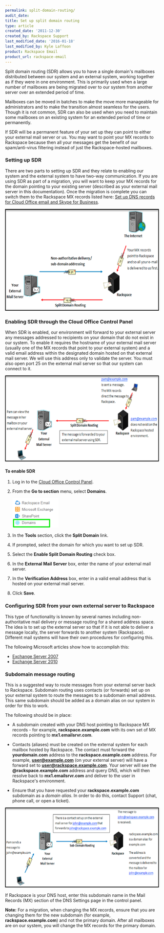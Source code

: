 ```yaml
---
permalink: split-domain-routing/
audit_date:
title: Set up split domain routing
type: article
created_date: '2011-12-30'
created_by: Rackspace Support
last_modified_date: '2016-01-18'
last_modified_by: Kyle Laffoon
product: Rackspace Email
product_url: rackspace-email
---
```


Split domain routing (SDR) allows you to have a single domain's
mailboxes distributed between our system and an external system, working
together as if they were in one environment. This is primarily used when
a large number of mailboxes are being migrated over to our system from another
server over an extended period of time.

Mailboxes can be moved in batches to make the move more manageable for
administrators and to make the transition almost seamless for the users.
Though it is not common, SDR can also be used when you need to maintain
some mailboxes on an existing system for an extended period of time or
permanently.

If SDR will be a permanent feature of your set up they can point to
either your external mail server or us. You may want to point your MX
records to Rackspace because then all your messages get the benefit of
our spam/anti-virus filtering instead of just the Rackspace-hosted
mailboxes.

### Setting up SDR

There are two parts to setting up SDR and they relate to enabling our
system and the external system to have two-way communication. If you are
using SDR as part of a migration, you will want to keep your MX records
for the domain pointing to your existing server (described as your
external mail server in this documentation). Once the migration is
complete you can switch them to the Rackspace MX records listed here:
[Set up DNS records for Cloud Office email and Skype for
Business](/support/how-to/set-up-dns-records-for-cloud-office-email-and-skype-for-business).

<img src="(EA)SplitDomainRouting.png" width="617" height="333" />

### Enabling SDR through the Cloud Office Control Panel

When SDR is enabled, our environment will forward to your external
server any messages addressed to recipients on your domain that do not
exist in our system. To enable it requires the hostname of your external
mail server (usually one of the MX records that point to your external
system) and a valid email address within the designated domain hosted on
that external mail server. We will use this address only to validate the
server. You must also open port 25 on the external mail server so that
our system can connect to it.

<img src="(EA)SplitDomainRouting2.png" width="652" height="281" />

#### To enable SDR

1. Log in to the [Cloud Office Control Panel](https://cp.rackspace.com).
2. From the **Go to section** menu, select **Domains**.

    <img src="a.png" width="152" height="96" />

3. In the **Tools** section, click the **Split Domain** link.
4. If prompted, select the domain for which you want to set up SDR.
5. Select the **Enable Split Domain Routing** check box.
6. In the **External Mail Server** box, enter the name of your external mail server.
7. In the **Verification Address** box, enter in a valid email address that is hosted on your external mail server.
8. Click **Save**.

### Configuring SDR from your own external server to Rackspace

This type of functionality is known by several names including
non-authoritative mail delivery or message routing for a shared address
space. The idea is to set up the external server so that if it is not
able to deliver a message locally, the server forwards to another system
(Rackspace). Different mail systems will have their own procedures for
configuring this.

The following Microsoft articles show how to accomplish this:

- [Exchange Server 2007](https://bit.ly/rE6YBR)
- [Exchange Server 2010](https://bit.ly/CQy7)

### Subdomain message routing

This is a suggested way to route messages from your external
server back to Rackspace. Subdomain routing uses contacts (or
forwards) set up on your external system to route the messages to a
subdomain email address. This same subdomain should be added as a
domain alias on our system in order for this to work.

The following should be in place:

-   A subdomain created with your DNS host pointing to Rackspace MX
    records - for example, **rackspace.example.com** with its own set of MX records
    pointing to **mx1.emailsrvr.com**.
-   Contacts (aliases) must be created on the external system for each
    mailbox hosted by Rackspace. The contact must forward the
    **yourdomain.com** address to the **rackspace.example.com** address. For
    example, **user@example.com** (on your external server) will have a
    forward set to **user@rackspace.example.com**. Your server will see the
    **@rackspace.example.com** address and query DNS, which will then
    resolve back to **mx1.emailsrvr.com** and deliver to the user in
    Rackspace's environment.

-   Ensure that you have requested your **rackspace.example.com**
    subdomain as a *domain alias*. In order to do this, contact Support (chat, phone call, or open a ticket).

<img src="(EA)SplitDomainRouting6.png" width="633" height="261" />

If Rackspace is your DNS host, enter this subdomain name in the Mail Records (MX) section of the DNS Settings page in the control panel.

**Note:** For a migration, when changing the MX records, ensure that you are changing them for the new subdomain (for example, **rackspace.example.com**) and not the primary domain. After all mailboxes are on our system, you will change the MX records for the primary domain.
